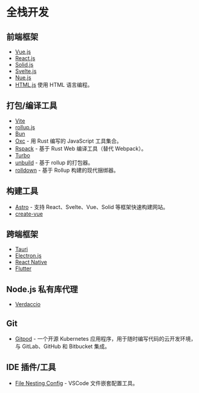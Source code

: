 # 全栈开发

## 前端框架

- [Vue.js](https://vuejs.org/)
- [React.js](https://react.dev/)
- [Solid.js](https://www.solidjs.com/)
- [Svelte.js](https://learn.svelte.dev/tutorial/welcome-to-svelte)
- [Nue.js](https://nuejs.org/docs/nuejs/)
- [HTML.js](https://html-lang.org/) 使用 HTML 语言编程。

## 打包/编译工具

- [Vite](https://github.com/vitejs/vite)
- [rollup.js](https://rollupjs.org/)
- [Bun](https://bun.sh/)
- [Oxc](https://oxc-project.github.io/) - 用 Rust 编写的 JavaScript 工具集合。
- [Rspack](https://www.rspack.dev/zh/) - 基于 Rust Web 编译工具（替代 Webpack）。
- [Turbo](https://turbo.build/)
- [unbuild](https://github.com/unjs/unbuild) - 基于 rollup 的打包器。
- [rolldown](https://github.com/rolldown/rolldown) - 基于 Rollup 构建的现代捆绑器。

## 构建工具

- [Astro](https://github.com/withastro/astro) - 支持 React、Svelte、Vue、Solid 等框架快速构建网站。
- [create-vue](https://github.com/vuejs/create-vue)

## 跨端框架

- [Tauri](https://tauri.app/)
- [Electron.js](https://www.electronjs.org/)
- [React Native](https://reactnative.dev/)
- [Flutter](https://flutter.dev/)


## Node.js 私有库代理

- [Verdaccio](https://verdaccio.org/)

## Git

- [Gitpod](https://github.com/gitpod-io/gitpod) - 一个开源 Kubernetes 应用程序，用于随时编写代码的云开发环境，与 GitLab、GitHub 和 Bitbucket 集成。

## IDE 插件/工具

- [File Nesting Config](https://github.com/antfu/vscode-file-nesting-config) - VSCode 文件嵌套配置工具。